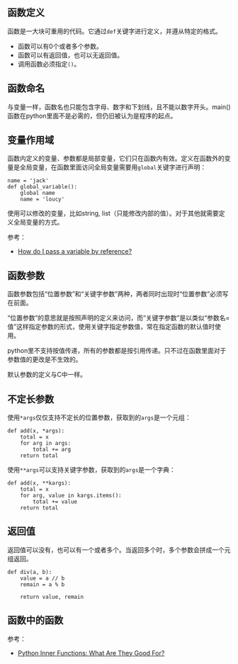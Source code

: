 ## 函数定义

函数是一大块可重用的代码。它通过`def`关键字进行定义，并遵从特定的格式。

- 函数可以有0个或者多个参数。
- 函数可以有返回值，也可以无返回值。
- 调用函数必须指定`()`。


## 函数命名

与变量一样，函数名也只能包含字母、数字和下划线，且不能以数字开头。main()函数在python里面不是必需的，但仍旧被认为是程序的起点。


## 变量作用域

函数内定义的变量、参数都是局部变量，它们只在函数内有效。定义在函数外的变量是全局变量，在函数里面访问全局变量需要用`global`关键字进行声明：

```
name = 'jack'
def global_variable():
    global name
    name = 'loucy'
```

使用可以修改的变量，比如string, list（只能修改内部的值）。对于其他就需要定义全局变量的方式。

参考：

- [How do I pass a variable by reference?](https://stackoverflow.com/questions/986006/how-do-i-pass-a-variable-by-reference)


## 函数参数

函数参数包括“位置参数”和“关键字参数”两种，两者同时出现时“位置参数”必须写在前面。

“位置参数”的意思就是按照声明的定义来访问，而“关键字参数”是以类似“参数名=值”这样指定参数的形式，使用关键字指定参数值，常在指定函数的默认值时使用。

python里不支持按值传递，所有的参数都是按引用传递。只不过在函数里面对于参数值的更改是不生效的。

默认参数的定义与C中一样。

## 不定长参数

使用`*args`仅仅支持不定长的位置参数，获取到的`args`是一个元组：

```
def add(x, *args):
    total = x
    for arg in args:
        total += arg
    return total
```

使用`**args`可以支持关键字参数，获取到的`args`是一个字典：

```
def add(x, **kargs):
    total = x
    for arg, value in kargs.items():
        total += value
    return total
```

## 返回值

返回值可以没有，也可以有一个或者多个。当返回多个时，多个参数会拼成一个元组返回。

```
def div(a, b):
    value = a // b
    remain = a % b

    return value, remain
```

## 函数中的函数

参考：

- [Python Inner Functions: What Are They Good For?](https://realpython.com/inner-functions-what-are-they-good-for/)

